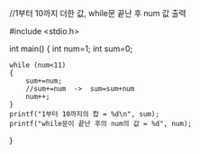 //1부터 10까지 더한 값, while문 끝난 후 num 값 출력

#include <stdio.h>

int main()
{
    int num=1;
    int sum=0;

    while (num<11)
    {
        sum+=num;
        //sum+=num  ->  sum=sum+num
        num++; 
    }
    printf("1부터 10까지의 합 = %d\n", sum);
    printf("while문이 끝난 후의 num의 값 = %d", num);
}

